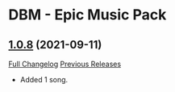# DBM - Epic Music Pack

## [1.0.8](https://github.com/ZelionGG/DBM-EpicMusicPack/tree/v1.0.8) (2021-09-11)

[Full Changelog](https://github.com/ZelionGG/DBM-EpicMusicPack/compare/v1.0.7...v1.0.8) [Previous Releases](https://github.com/ZelionGG/DBM-EpicMusicPack/releases)

- Added 1 song.
